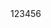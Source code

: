 <!DOCTYPE html>
<html lang="en">
<head>
    <meta charset="UTF-8">
    <title>123</title>
</head>
<body>
123456
</body>
</html>

